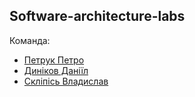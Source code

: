 ## Software-architecture-labs

Команда:
* [ Петрук Петро ](https://github.com/17etro)
* [ Диніков Даніїл ](https://github.com/ddynikov)
* [ Скліпісь Владислав ](https://github.com/vladyslav-proga)
